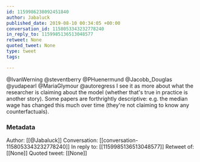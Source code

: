 ```yaml
---
id: 1159986238092451840
author: Jabaluck
published_date: 2019-08-10 00:34:05 +00:00
conversation_id: 1158053343232778240
in_reply_to: 1159985136513048577
retweet: None
quoted_tweet: None
type: tweet
tags:

---
```


@IvanWerning @steventberry @PHuenermund @Jacobb_Douglas @yudapearl @MariaGlymour @autoregress I see it as more about what the researcher is claiming about the model (whether that's true in practice is another story). Some papers are forthrightly descriptive: e.g. the median wage has changed this much over time (they're not claiming to know any counterfactuals).

### Metadata

Author: [[@Jabaluck]]
Conversation: [[conversation-1158053343232778240]]
In reply to: [[1159985136513048577]]
Retweet of: [[None]]
Quoted tweet: [[None]]
